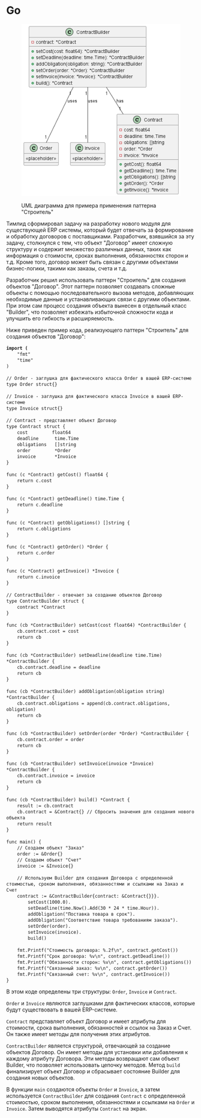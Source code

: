 # Go

<figure><img src="../../../../../.gitbook/assets/image (1) (1) (1) (1) (1) (1) (1) (1) (1) (1) (1) (1) (1) (1) (1) (1) (1) (1) (1) (1) (1) (2).png" alt=""><figcaption><p>UML диаграмма для примера применения паттерна "Строитель"</p></figcaption></figure>

Тимлид сформировал задачу на разработку нового модуля для существующей ERP системы, который будет отвечать за формирование и обработку договоров с поставщиками. Разработчик, взявшийся за эту задачу, столкнулся с тем, что объект "Договор" имеет сложную структуру и содержит множество различных данных, таких как информация о стоимости, сроках выполнения, обязанностях сторон и т.д. Кроме того, договор может быть связан с другими объектами бизнес-логики, такими как заказы, счета и т.д.

Разработчик решил использовать паттерн "Строитель" для создания объектов "Договор". Этот паттерн позволяет создавать сложные объекты с помощью последовательного вызова методов, добавляющих необходимые данные и устанавливающих связи с другими объектами. При этом сам процесс создания объекта вынесен в отдельный класс "Builder", что позволяет избежать избыточной сложности кода и улучшить его гибкость и расширяемость.

Ниже приведен пример кода, реализующего паттерн "Строитель" для создания объектов "Договор":

<pre class="language-python" data-overflow="wrap" data-line-numbers><code class="lang-python"><strong>import (
</strong>    "fmt"
    "time"
)

// Order - заглушка для фактического класса Order в вашей ERP-системе
type Order struct{}

// Invoice - заглушка для фактического класса Invoice в вашей ERP-системе
type Invoice struct{}

// Contract - представляет объект Договор
type Contract struct {
    cost         float64
    deadline      time.Time
    obligations   []string
    order         *Order
    invoice       *Invoice
}

func (c *Contract) getCost() float64 {
    return c.cost
}

func (c *Contract) getDeadline() time.Time {
    return c.deadline
}

func (c *Contract) getObligations() []string {
    return c.obligations
}

func (c *Contract) getOrder() *Order {
    return c.order
}

func (c *Contract) getInvoice() *Invoice {
    return c.invoice
}

// ContractBuilder - отвечает за создание объектов Договор
type ContractBuilder struct {
    contract *Contract
}

func (cb *ContractBuilder) setCost(cost float64) *ContractBuilder {
    cb.contract.cost = cost
    return cb
}

func (cb *ContractBuilder) setDeadline(deadline time.Time) *ContractBuilder {
    cb.contract.deadline = deadline
    return cb
}

func (cb *ContractBuilder) addObligation(obligation string) *ContractBuilder {
    cb.contract.obligations = append(cb.contract.obligations, obligation)
    return cb
}

func (cb *ContractBuilder) setOrder(order *Order) *ContractBuilder {
    cb.contract.order = order
    return cb
}

func (cb *ContractBuilder) setInvoice(invoice *Invoice) *ContractBuilder {
    cb.contract.invoice = invoice
    return cb
}

func (cb *ContractBuilder) build() *Contract {
    result := cb.contract
    cb.contract = &#x26;Contract{} // Сбросить значения для создания нового объекта
    return result
}

func main() {
    // Создаем объект "Заказ"
    order := &#x26;Order{}
    // Создаем объект "Счет"
    invoice := &#x26;Invoice{}

    // Используем Builder для создания Договора с определенной стоимостью, сроком выполнения, обязанностями и ссылками на Заказ и Счет
    contract := &#x26;ContractBuilder{contract: &#x26;Contract{}}}.
        setCost(1000.0).
        setDeadline(time.Now().Add(30 * 24 * time.Hour)).
        addObligation("Поставка товара в срок").
        addObligation("Соответствие товара требованиям заказа").
        setOrder(order).
        setInvoice(invoice).
        build()

    fmt.Printf("Стоимость договора: %.2f\n", contract.getCost())
    fmt.Printf("Срок договора: %v\n", contract.getDeadline())
    fmt.Printf("Обязанности сторон: %v\n", contract.getObligations())
    fmt.Printf("Связанный заказ: %v\n", contract.getOrder())
    fmt.Printf("Связанный счет: %v\n", contract.getInvoice())
}
</code></pre>

В этом коде определены три структуры: `Order`, `Invoice` и `Contract`.&#x20;

`Order` и `Invoice` являются заглушками для фактических классов, которые будут существовать в вашей ERP-системе.&#x20;

`Contract` представляет объект Договор и имеет атрибуты для стоимости, срока выполнения, обязанностей и ссылок на Заказ и Счет. Он также имеет методы для получения этих атрибутов.

`ContractBuilder` является структурой, отвечающей за создание объектов Договор. Он имеет методы для установки или добавления к каждому атрибуту Договора. Эти методы возвращают сам объект Builder, что позволяет использовать цепочку методов. Метод `build` финализирует объект Договор и сбрасывает состояние Builder для создания новых объектов.

В функции `main` создаются объекты `Order` и `Invoice`, а затем используется `ContractBuilder` для создания `Contract` с определенной стоимостью, сроком выполнения, обязанностями и ссылками на `Order` и `Invoice`. Затем выводятся атрибуты `Contract` на экран.
